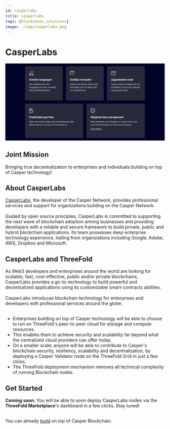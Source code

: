 ```yaml
---
id: casperlabs
title: casperlabs
tags: [blockchain_solutions]
image: ./img/casperlabs.png
---
```


# CasperLabs

![](./img/casperlabs_header.png)

## Joint Mission

Bringing true decentralization to enterprises and individuals building on top of Casper technology!

## About CasperLabs

[CasperLabs](https://casperlabs.io), the developer of the Casper Network, provides professional services and support for organizations building on the Casper Network.
<br/>
<br/>
Guided by open source principles, CasperLabs is committed to supporting the next wave of blockchain adoption among businesses and providing developers with a reliable and secure framework to build private, public and hybrid blockchain applications. Its team possesses deep enterprise technology experience, hailing from organizations including Google, Adobe, AWS, Dropbox and Microsoft. 

## CasperLabs and ThreeFold

As Web3 developers and enterprises around the world are looking for scalable, fast, cost-effective, public and/or private blockchains, CasperLabs provides a go-to-technology to build powerful and decentralized applications using its customizable smart-contracts abilities.
<br/>
<br/>
CasperLabs introduces blockchain technology for enterprises and developers with professional services around the globe.
<br/>
<br/>
- Enterprises building on top of Casper technology will be able to choose to run on ThreeFold's peer-to-peer cloud for storage and compute resources.
- This enables them to achieve security and scalability far beyond what the centralized cloud providers can offer today.
- On a smaller scale, anyone will be able to contribute to Casper's blockchain security, resiliency, scalability and decentralization, by deploying a Casper Validator node on the ThreeFold Grid in just a few clicks.
- The ThreeFold deployment mechanism removes all technical complexity of running Blockchain nodes.

## Get Started 

**Coming soon:** You will be able to soon deploy CasperLabs nodes via the **ThreeFold Marketplace**'s dashboard in a few clicks. Stay tuned!
<br/>
<br/>

You can already [build](https://docs.casperlabs.io/en/latest/dapp-dev-guide/index.html) on top of Casper Blockchain.